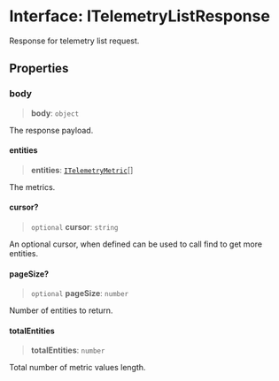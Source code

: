 # Interface: ITelemetryListResponse

Response for telemetry list request.

## Properties

### body

> **body**: `object`

The response payload.

#### entities

> **entities**: [`ITelemetryMetric`](ITelemetryMetric.md)[]

The metrics.

#### cursor?

> `optional` **cursor**: `string`

An optional cursor, when defined can be used to call find to get more entities.

#### pageSize?

> `optional` **pageSize**: `number`

Number of entities to return.

#### totalEntities

> **totalEntities**: `number`

Total number of metric values length.
